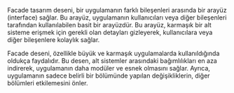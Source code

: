 Facade tasarım deseni, bir uygulamanın farklı bileşenleri arasında bir arayüz (interface) sağlar. Bu arayüz, uygulamanın kullanıcıları veya diğer bileşenleri tarafından kullanılabilen basit bir arayüzdür. Bu arayüz, karmaşık bir alt sisteme erişmek için gerekli olan detayları gizleyerek, kullanıcılara veya diğer bileşenlere kolaylık sağlar.

Facade deseni, özellikle büyük ve karmaşık uygulamalarda kullanıldığında oldukça faydalıdır. Bu desen, alt sistemler arasındaki bağımlılıkları en aza indirerek, uygulamanın daha modüler ve esnek olmasını sağlar. Ayrıca, uygulamanın sadece belirli bir bölümünde yapılan değişikliklerin, diğer bölümleri etkilemesini önler.
